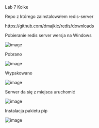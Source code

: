 Lab 7 
Kolke

Repo z którego zainstalowałem redis-server

https://github.com/dmajkic/redis/downloads

Pobieranie redis server wersja na Windows

![image](https://user-images.githubusercontent.com/69192186/111437419-5d9aa680-8703-11eb-873e-773b4b85c58e.png)

Pobrano

![image](https://user-images.githubusercontent.com/69192186/111437498-76a35780-8703-11eb-9ff2-54b6943168bd.png)

Wypakowano

![image](https://user-images.githubusercontent.com/69192186/111437653-a05c7e80-8703-11eb-91db-5860198b23d6.png)

Serwer da się z miejsca uruchomić

![image](https://user-images.githubusercontent.com/69192186/111437755-bff3a700-8703-11eb-9c1c-4217dcdeaea1.png)

Instalacja pakietu pip

![image](https://user-images.githubusercontent.com/69192186/111437850-d994ee80-8703-11eb-9b14-fd607865b1a0.png)

